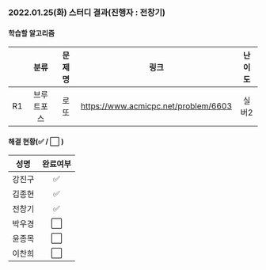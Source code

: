 ### 2022.01.25(화) 스터디 결과(진행자 : 전창기)

#### 학습할 알고리즘

|      |    분류    | 문제명 |                 링크                 | 난이도 |
| :--: | :--------: | :----: | :----------------------------------: | :----: |
|  R1  | 브루트포스 |  로또  | https://www.acmicpc.net/problem/6603 | 실버2  |

#### 해결 현황(:white_check_mark: / :white_large_square:  )

|  성명  |       완료여부       |
| :----: | :------------------: |
| 강진구 |  :white_check_mark:  |
| 김종현 |  :white_check_mark:  |
| 전창기 |  :white_check_mark:  |
| 박우경 | :white_large_square: |
| 윤종목 |:white_large_square:|
| 이찬희 | :white_large_square: |

